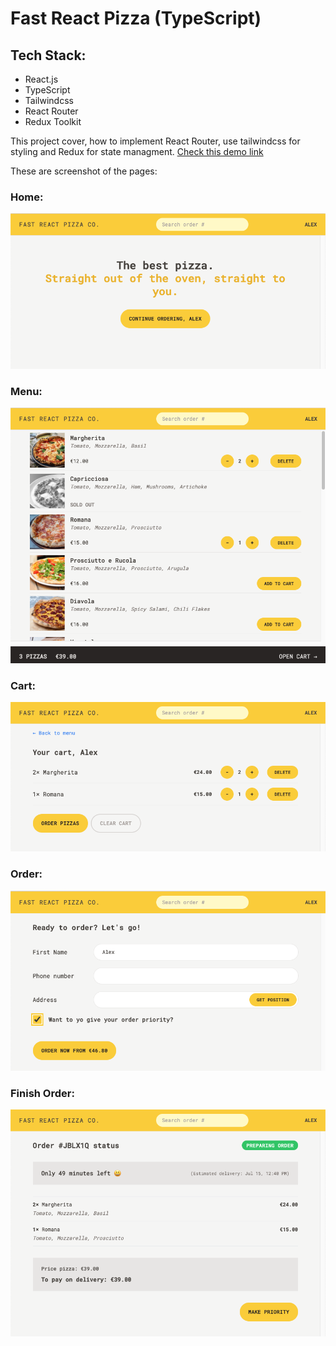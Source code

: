 # Fast React Pizza (TypeScript)

## Tech Stack:

- React.js
- TypeScript
- Tailwindcss
- React Router
- Redux Toolkit

This project cover, how to implement React Router, use tailwindcss for styling and Redux for state managment.
[Check this demo link](https://fast-react-pizza-umber.vercel.app/)

These are screenshot of the pages:

### Home:

![image](./public/01_Home.png)

### Menu:

![image](./public/02_Menu.png)

### Cart:

![image](./public/03_Cart.png)

### Order:

![image](./public/04_Form%20Order.png)

### Finish Order:

![image](./public/05_Complete%20Order.png)
